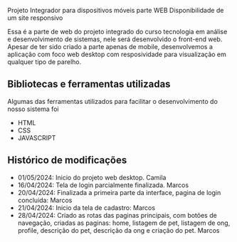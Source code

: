 Projeto Integrador para dispositivos móveis parte WEB
Disponibilidade de um site responsivo

Essa é a parte de web do projeto integrado do curso tecnologia em análise e desenvolvimento de sistemas, nele será desenvolvido o front-end web.
Apesar de ter sido criado a parte apenas de mobile, desenvolvemos a aplicação com foco web desktop com resposividade para visualização em qualquer tipo de parelho.


## Bibliotecas e ferramentas utilizadas
Algumas das ferramentas utilizados para facilitar o desenvolvimento do nosso sistema foi

- HTML
- CSS
- JAVASCRIPT

## Histórico de modificações
- 01/05/2024: Inicio do projeto web desktop. Camila
- 16/04/2024: Tela de login parcialmente finalizada. Marcos
- 20/04/2024: Finalizada a primeira parte da interface, pagina de login concluida: Marcos
- 21/04/2024: Inicio da tela de cadastro: Marcos
- 28/04/2024: Criado as rotas das paginas principais, com botões de navegação, criadas as paginas: home, listagem de pet, listagem de ong, profile, descrição do pet, descrição da ong e criação do pet. Marcos

